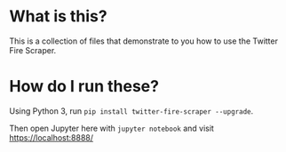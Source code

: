 # What is this?

This is a collection of files that demonstrate to you how to use the Twitter Fire Scraper.

# How do I run these?

Using Python 3, run `pip install twitter-fire-scraper --upgrade`.

Then open Jupyter here with `jupyter notebook` and visit <https://localhost:8888/>